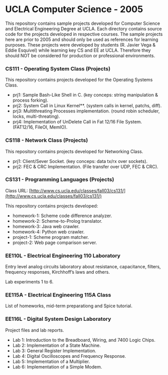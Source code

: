 # UCLA Computer Science - 2005

This repository contains sample projects developed for Computer Science and Electrical Engineering Degree at UCLA. Each directory contains source code for the projects developed in respective courses. The sample projects here are prior to 2005 and should only be used as references for learning purposes. These projects were developed by students (R. Javier Vega & Eddie Esquivel) while learning key CS and EE at UCLA. Therefore they should NOT be considered for production or professional environments.

### CS111 - Operating System Class (Projects)

This repository contains projects developed for the Operating Systems Class.

* prj1: Sample Bash-Like Shell in C. (key conceps: string manipulation & process forking).
* prj2: System Call in Linux Kernel**. (system calls in kernel, patchs, diff).
* prj3: Multithreating Processes implementation. (round robin scheduler, locks, multi-threating).
* prj4: Implementation of UnDelete Call in Fat 12/16 File System. (FAT12/16, FileOI, MemIO).


### CS118 - Network Class (Projects)

This repository contains projects developed for Networking Class.

* prj1: Client/Sever Socket. (key conceps: data tx/rx over sockets).
* prj2: FEC & CRC Implementation. (File transfer over UDP, FEC & CRC).


### CS131 - Programming Languages (Projects)

Class URL: [http://www.cs.ucla.edu/classes/fall03/cs131/](http://www.cs.ucla.edu/classes/fall03/cs131/)

This repository contains projects developed:

* homework-1: Scheme code difference analyzer.
* homework-2: Scheme-to-Prolog translator.
* homework-3: Java web crawler.
* homework-4: Python web crawler.
* project-1: Scheme program matcher.
* project-2: Web page comparison server.


### EE110L - Electrical Engineering 110 Laboratory

Entry level analog circuits laboratory about resistance, capacitance, filters, frequency responses, Kirchhoff’s laws and others.

Lab experiments 1 to 6.


### EE115A - Electrical Engineering 115A Class 

List of homeworks, mid-term preparationg and Spice tutorial.


### EE116L - Digital System Design Laboratory 

Project files and lab reports.

* Lab 1: Introduction to the Breadboard, Wiring, and 7400 Logic Chips.
* Lab 2: Implementation of a State Machine.
* Lab 3: General Register Implementation.
* Lab 4: Digital Oscilloscopes and Frequency Response.
* Lab 5: Implementation of a Multiplier.
* Lab 6: Implementation of a Simple Modem.






